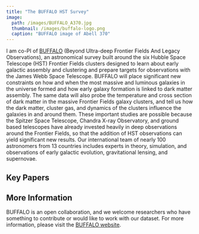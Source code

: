 ```yaml
---
title: "The BUFFALO HST Survey"
image: 
  path: /images/BUFFALO_A370.jpg
  thumbnail: /images/buffalo-logo.png
  caption: "BUFFALO image of Abell 370"
---
```


I am co-PI of [BUFFALO](https://buffalo.ipac.caltech.edu) (Beyond Ultra-deep Frontier Fields And Legacy Observations), an astronomical survey built around the six Hubble Space Telescope (HST) Frontier Fields clusters designed to learn about early galactic assembly and clustering and prepare targets for observations with the James Webb Space Telescope.  BUFFALO will place significant new constraints on how and when the most massive and luminous galaxies in the universe formed and how early galaxy formation is linked to dark matter assembly. The same data will also probe the temperature and cross section of dark matter in the massive Frontier Fields galaxy clusters, and tell us how the dark matter, cluster gas, and dynamics of the clusters influence the galaxies in and around them. These important studies are possible because the Spitzer Space Telescope, Chandra X-ray Observatory, and ground based telescopes have already invested heavily in deep observations around the Frontier Fields, so that the addition of HST observations can yield significant new results. Our international team of nearly 100 astronomers from 13 countries includes experts in theory, simulation, and observations of early galactic evolution, gravitational lensing, and supernovae.

## Key Papers


## More Information

BUFFALO is an open collaboration, and we welcome researchers who have something to contribute or would like to work with our dataset.  For more information, please visit the [BUFFALO website](https://buffalo.ipac.caltech.edu).

